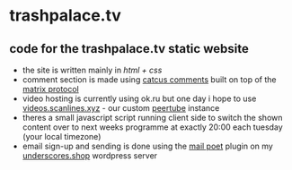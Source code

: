 # trashpalace.tv

## code for the __trashpalace.tv__ static website

- the site is written mainly in _html + css_ 
- comment section is made using [catcus comments](https://cactus.chat/) built on top of the [matrix protocol](https://matrix.org/)
- video hosting is currently using ok.ru but one day i hope to use [videos.scanlines.xyz](https://videos.scanlines.xyz) - our custom [peertube](https://joinpeertube.org/) instance
- theres a small javascript script running client side to switch the shown content over to next weeks programme at exactly 20:00 each tuesday (your local timezone)
- email sign-up and sending is done using the [mail poet](https://www.mailpoet.com/) plugin on my [underscores.shop](https://underscores.shop) wordpress server